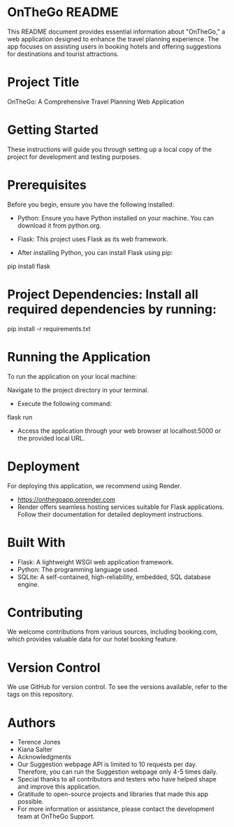 # OnTheGo README
This README document provides essential information about "OnTheGo," a web application designed to enhance the travel planning experience. The app focuses on assisting users in booking hotels and offering suggestions for destinations and tourist attractions.

# Project Title
OnTheGo: A Comprehensive Travel Planning Web Application

# Getting Started
These instructions will guide you through setting up a local copy of the project for development and testing purposes.

# Prerequisites
Before you begin, ensure you have the following installed:

- Python: Ensure you have Python installed on your machine. You can download it from python.org.

- Flask: This project uses Flask as its web framework.
- After installing Python, you can install Flask using pip:


pip install flask

# Project Dependencies: Install all required dependencies by running:


pip install -r requirements.txt

# Running the Application
To run the application on your local machine:

Navigate to the project directory in your terminal.

- Execute the following command:

flask run

- Access the application through your web browser at localhost:5000 or the provided local URL.

# Deployment
For deploying this application, we recommend using Render.
- https://onthegoapp.onrender.com 
- Render offers seamless hosting services suitable for Flask applications. Follow their documentation for detailed deployment instructions.

# Built With
- Flask: A lightweight WSGI web application framework.
- Python: The programming language used.
- SQLite: A self-contained, high-reliability, embedded, SQL database engine.

# Contributing
We welcome contributions from various sources, including booking.com, which provides valuable data for our hotel booking feature.

# Version Control
We use GitHub for version control. To see the versions available, refer to the tags on this repository.

# Authors
- Terence Jones
- Kiana Salter
- Acknowledgments
- Our Suggestion webpage API is limited to 10 requests per day. Therefore, you can run the Suggestion webpage only 4-5 times daily.
- Special thanks to all contributors and testers who have helped shape and improve this application.
- Gratitude to open-source projects and libraries that made this app possible.
- For more information or assistance, please contact the development team at OnTheGo Support.

